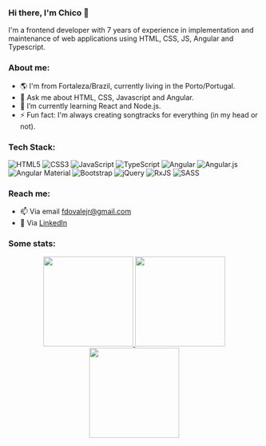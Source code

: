 ### Hi there, I'm Chico 👋
I'm a frontend developer with 7 years of experience in implementation and maintenance of web applications using HTML, CSS, JS, Angular and Typescript.

### About me:

- :earth_americas: I'm from Fortaleza/Brazil, currently living in the Porto/Portugal.
- 💬 Ask me about HTML, CSS, Javascript and Angular.
- 🌱 I’m currently learning React and Node.js.
- ⚡ Fun fact: I'm always creating songtracks for everything (in my head or not).

### Tech Stack:

![HTML5](https://img.shields.io/badge/html5-%23E34F26.svg?style=for-the-badge&logo=html5&logoColor=white) ![CSS3](https://img.shields.io/badge/css3-%231572B6.svg?style=for-the-badge&logo=css3&logoColor=white) ![JavaScript](https://img.shields.io/badge/javascript-%23323330.svg?style=for-the-badge&logo=javascript&logoColor=%23F7DF1E) ![TypeScript](https://img.shields.io/badge/typescript-%23007ACC.svg?style=for-the-badge&logo=typescript&logoColor=white) ![Angular](https://img.shields.io/badge/angular-%23DD0031.svg?style=for-the-badge&logo=angular&logoColor=white) ![Angular.js](https://img.shields.io/badge/angular.js-%23E23237.svg?style=for-the-badge&logo=angularjs&logoColor=white) ![Angular Material](https://img.shields.io/badge/angular_material-%23DD0031.svg?style=for-the-badge&logo=angular&logoColor=white&color=E91E63) ![Bootstrap](https://img.shields.io/badge/bootstrap-%23563D7C.svg?style=for-the-badge&logo=bootstrap&logoColor=white) ![jQuery](https://img.shields.io/badge/jquery-%230769AD.svg?style=for-the-badge&logo=jquery&logoColor=white) ![RxJS](https://img.shields.io/badge/rxjs-%23B7178C.svg?style=for-the-badge&logo=reactivex&logoColor=white) ![SASS](https://img.shields.io/badge/SASS-hotpink.svg?style=for-the-badge&logo=SASS&logoColor=white)

### Reach me:

- 📫 Via email [fdovalejr@gmail.com](mailto:fdovalejr@gmail.com)
- :page_with_curl: Via [LinkedIn](https://www.linkedin.com/in/franciscovale/)

### Some stats:
<p align="center">
<a href="https://github.com/chicojunior">
  <img height="180em" src="https://github-readme-stats.vercel.app/api?username=chicojunior&theme=dark&hide_border=false&include_all_commits=true&count_private=true"/>
  <img height="180em" src="https://github-readme-streak-stats.herokuapp.com/?user=chicojunior&theme=dark&hide_border=false"/>
  <img height="180em" src="https://github-readme-stats.vercel.app/api/top-langs/?username=chicojunior&theme=dark&hide_border=false&include_all_commits=true&count_private=true&layout=compact"/>
  
</a>
</p>

<!-- ![](https://github-readme-stats.vercel.app/api?username=chicojunior&theme=dark&hide_border=false&include_all_commits=true&count_private=true)<br/>
![](https://github-readme-streak-stats.herokuapp.com/?user=chicojunior&theme=dark&hide_border=false)<br/>
![](https://github-readme-stats.vercel.app/api/top-langs/?username=chicojunior&theme=dark&hide_border=false&include_all_commits=true&count_private=true&layout=compact)<br/>
![](https://github-profile-trophy.vercel.app/?username=chicojunior&theme=radical&no-frame=false&no-bg=false&margin-w=4) -->

<!--
**chicojunior/chicojunior** is a ✨ _special_ ✨ repository because its `README.md` (this file) appears on your GitHub profile.
- 🔭 I’m currently working at [Findmore Consulting](https://www.findmore.pt/).
-->
